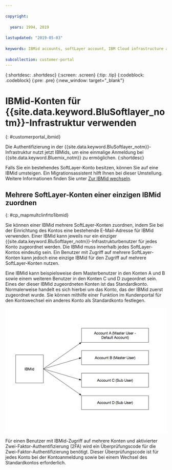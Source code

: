 ```yaml
---

copyright:

  years: 1994, 2019

lastupdated: "2019-05-03"

keywords: IBMid accounts, softLayer account, IBM Cloud infrastructure authentication

subcollection: customer-portal
---
```


{:shortdesc: .shortdesc}
{:screen: .screen}
{:tip: .tip}
{:codeblock: .codeblock}
{:pre: .pre}
{:new_window: target="_blank"}

# IBMid-Konten für {{site.data.keyword.BluSoftlayer_notm}}-Infrastruktur verwenden
{: #customerportal_ibmid}

Die Authentifizierung in der {{site.data.keyword.BluSoftlayer_notm}}-Infrastruktur nutzt jetzt IBMids, um eine einmalige Anmeldung bei {{site.data.keyword.Bluemix_notm}} zu ermöglichen.
{:shortdesc}

Falls Sie ein bestehendes SoftLayer-Konto besitzen, können Sie auf eine IBMid umsteigen. Ein Migrationsassistent hilft Ihnen bei dieser Umstellung. Weitere Informationen finden Sie unter [Zur IBMid wechseln](/docs/account?topic=account-unifyingaccounts#switchtoIBMid).

## Mehrere SoftLayer-Konten einer einzigen IBMid zuordnen
{: #cp_mapmultclinfrto1ibmid}

Sie können einer IBMid mehrere SoftLayer-Konten zuordnen, indem Sie bei der Einrichtung des Kontos eine bestehende E-Mail-Adresse für IBMid verwenden. Einer IBMid kann jeweils nur ein einziger {{site.data.keyword.BluSoftlayer_notm}}-Infrastrukturbenutzer für jedes Konto zugeordnet werden. Die IBMid muss innerhalb jedes SoftLayer-Kontos eindeutig sein. Ein Benutzer mit Zugriff auf mehrere SoftLayer-Konten kann jedoch eine einzige IBMid für den Zugriff auf mehrere SoftLayer-Konten nutzen.

Eine IBMid kann beispielsweise dem Masterbenutzer in den Konten A und B sowie einem weiteren Benutzer in den Konten C und D zugeordnet sein. Eines der dieser IBMid zugeordneten Konten ist das Standardkonto. Normalerweise handelt es sich hierbei um das Konto, das der IBMid zuerst zugeordnet wurde. Sie können mithilfe einer Funktion im Kundenportal für den Kontowechsel ein anderes Konto als Standardkonto festlegen.

![Mehrere SoftLayer-Konten mit einer IBMid](images/ibmid-image.png)

Für einen Benutzer mit IBMid-Zugriff auf mehrere Konten und aktivierter Zwei-Faktor-Authentifizierung (2FA) wird ein Überprüfungscode für die Zwei-Faktor-Authentifizierung benötigt. Dieser Überprüfungscode ist für jedes Konto bei der Kontoanmeldung sowie bei einem Wechsel des Standardkontos erforderlich.
